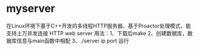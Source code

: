 # myserver
在Linux环境下基于C++开发的多线程HTTP服务器，基于Proactor处理模式，能支持上万并发连接
HTTP web server
用法：1、下载后make
2、创建数据库，数据库信息与main函数中相配
3、./server ip port 运行
